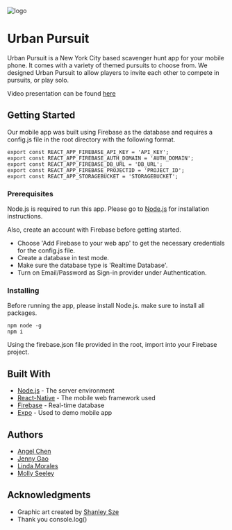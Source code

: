 [logo]: https://github.com/JAML-org/urbanpursuit/blob/master/urban-pursuit-logo.jpg

![logo]

# Urban Pursuit

Urban Pursuit is a New York City based scavenger hunt app for your mobile phone. It comes with a variety of themed pursuits to choose from. We designed Urban Pursuit to allow players to invite each other to compete in pursuits, or play solo.

Video presentation can be found [here](https://youtu.be/BLSe5jkwTeo)

## Getting Started

Our mobile app was built using Firebase as the database and requires a config.js file in the root directory with the following format.

```
export const REACT_APP_FIREBASE_API_KEY = 'API_KEY';
export const REACT_APP_FIREBASE_AUTH_DOMAIN = 'AUTH_DOMAIN';
export const REACT_APP_FIREBASE_DB_URL = 'DB_URL';
export const REACT_APP_FIREBASE_PROJECTID = 'PROJECT_ID';
export const REACT_APP_STORAGEBUCKET = 'STORAGEBUCKET';
```

### Prerequisites

Node.js is required to run this app. Please go to [Node.js](https://nodejs.org/en/) for installation instructions.

Also, create an account with Firebase before getting started.
* Choose 'Add Firebase to your web app' to get the necessary credentials for the config.js file.
* Create a database in test mode.
* Make sure the database type is 'Realtime Database'.
* Turn on Email/Password as Sign-in provider under Authentication.

### Installing

Before running the app, please install Node.js. make sure to install all packages.

```
npm node -g
npm i
```

Using the firebase.json file provided in the root, import into your Firebase project.


## Built With

* [Node.js](https://nodejs.org/en/) - The server environment
* [React-Native](https://facebook.github.io/react-native/) - The mobile web framework used
* [Firebase](https://firebase.google.com/) - Real-time database
* [Expo](https://expo.io/) - Used to demo mobile app

## Authors

* [Angel Chen](https://github.com/angel-chen)
* [Jenny Gao](https://github.com/JennyG1023)
* [Linda Morales](https://github.com/lmorale4)
* [Molly Seeley](https://github.com/msseeley)

## Acknowledgments

* Graphic art created by [Shanley Sze](https://simplyshanley.weebly.com/)
* Thank you console.log()
